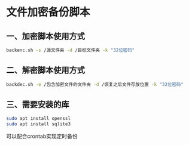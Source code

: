 # 文件加密备份脚本
## 一、加密脚本使用方式
```sh
backenc.sh -s /源文件夹 -d /目标文件夹 -k "32位密码"
```
## 二、解密脚本使用方式
```sh
backdec.sh -e /包含加密文件的文件夹 -d /恢复之后文件存放位置 -k "32位密码"
```
## 三、需要安装的库
```sh
sudo apt install openssl
sudo apt install sqlite3
```
可以配合crontab实现定时备份
